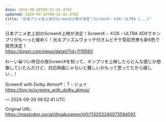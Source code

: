 ```yaml
---
date: 2024-09-26T09:52:41.476Z
updated: 2024-09-26T09:52:41.476Z
title: "日本アニメ史上初のScreenX上映が決定！ScreenX・４DX・ULTRA [...]"
---
```


<p>日本アニメ史上初のScreenX上映が決定！ScreenX・４DX・ULTRA 4DXでキンプリがも～っと煌めく！光るプリズムウォッチ付きムビチケ型前売券も新6色で発売決定！<br /><a href="https://kinpri.com/news/detail/?id=1119560" target="_blank" rel="nofollow noopener" translate="no"><span class="invisible">https://</span><span class="ellipsis">kinpri.com/news/detail/?id=111</span><span class="invisible">9560</span></a></p><p>わーい😀つい昨日の夜ScreenXを知って、キンプリを上映したらどんな感じか想像していたんだけど、対応映画じゃないと難しいかもって思ってたから嬉しい…！</p><p>ScreenX with Dolby Atmos®｜T・ジョイ<br /><a href="https://tjoy.jp/screenx_with_dolby_atmos/" target="_blank" rel="nofollow noopener" translate="no"><span class="invisible">https://</span><span class="ellipsis">tjoy.jp/screenx_with_dolby_atm</span><span class="invisible">os/</span></a></p>

&mdash; 2024-09-26 09:52:41 UTC

Original URL: https://mastodon.social/@sakuramochi0/113203240073594592
